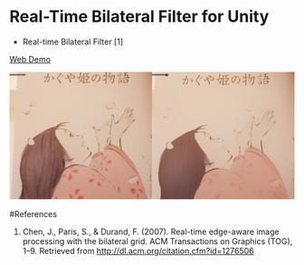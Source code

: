 Real-Time Bilateral Filter for Unity
==============
* Real-time Bilateral Filter [1]

[Web Demo](http://nobnak.github.io/SceneSamples/RealTimeBilateralFilter/RealTimeBilateralFilter.html)

![Left : Off, Right On](img/Result01.png)

#References
1. Chen, J., Paris, S., & Durand, F. (2007). Real-time edge-aware image processing with the bilateral grid. ACM Transactions on Graphics (TOG), 1–9. Retrieved from http://dl.acm.org/citation.cfm?id=1276506
